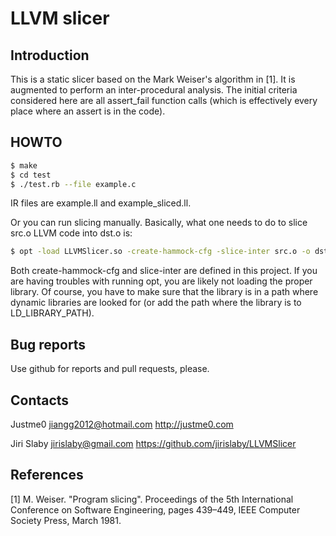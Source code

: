 # LLVM slicer

## Introduction
This is a static slicer based on the Mark Weiser's algorithm in [1]. It is
augmented to perform an inter-procedural analysis. The initial criteria
considered here are all assert_fail function calls (which is effectively every
place where an assert is in the code).

## HOWTO
```bash
$ make
$ cd test
$ ./test.rb --file example.c
```

IR files are example.ll and example_sliced.ll.

Or you can run slicing manually. Basically, what one needs to do to slice src.o LLVM code into dst.o is:
```bash
$ opt -load LLVMSlicer.so -create-hammock-cfg -slice-inter src.o -o dst.o
```

Both create-hammock-cfg and slice-inter are defined in this project. If you are
having troubles with running opt, you are likely not loading the proper library.
Of course, you have to make sure that the library is in a path where dynamic
libraries are looked for (or add the path where the library is to
LD_LIBRARY_PATH).

## Bug reports
Use github for reports and pull requests, please.

## Contacts
Justme0 <jiangg2012@hotmail.com>
http://justme0.com

Jiri Slaby <jirislaby@gmail.com>
https://github.com/jirislaby/LLVMSlicer

## References
[1] M. Weiser. "Program slicing". Proceedings of the 5th International
Conference on Software Engineering, pages 439–449, IEEE Computer Society Press,
March 1981.
